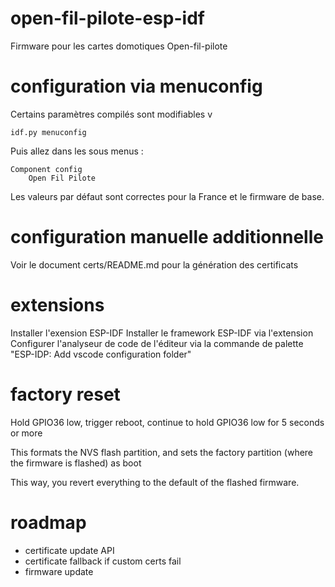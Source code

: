 # open-fil-pilote-esp-idf

Firmware pour les cartes domotiques Open-fil-pilote

# configuration via menuconfig

Certains paramètres compilés sont modifiables v 

    idf.py menuconfig

Puis allez dans les sous menus :

    Component config
        Open Fil Pilote

Les valeurs par défaut sont correctes pour la France et le firmware de base.

# configuration manuelle additionnelle

Voir le document certs/README.md pour la génération des certificats

# extensions

Installer l'exension ESP-IDF
Installer le framework ESP-IDF via l'extension
Configurer l'analyseur de code de l'éditeur via la commande de palette "ESP-IDP: Add vscode configuration folder"

# factory reset

Hold GPIO36 low, trigger reboot, continue to hold GPIO36 low for 5 seconds or more

This formats the NVS flash partition, and sets the factory partition (where the firmware is flashed) as boot

This way, you revert everything to the default of the flashed firmware.

# roadmap

- certificate update API
- certificate fallback if custom certs fail
- firmware update
